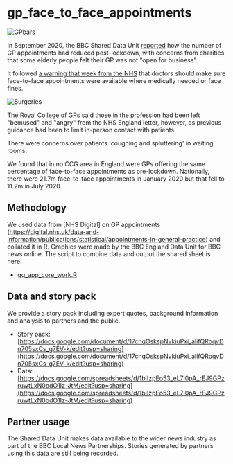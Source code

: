 # gp_face_to_face_appointments

![GPbars](https://user-images.githubusercontent.com/61186777/93495188-c09eb280-f905-11ea-8eec-272513157593.png)


In September 2020, the BBC Shared Data Unit [reported](https://www.bbc.co.uk/news/uk-england-54180359) how the number of GP appointments had reduced post-lockdown, with concerns from charities that some elderly people felt their GP was not "open for business".

It followed [a warning that week from the NHS](https://www.bbc.co.uk/news/health-54138915) that doctors should make sure face-to-face appointments were available where medically needed or face fines.

![Surgeries](https://user-images.githubusercontent.com/61186777/93494815-5b4ac180-f905-11ea-9716-4e8dd88690a8.png)

The Royal College of GPs said those in the profession had been left "bemused" and "angry" from the NHS England letter, however, as previous guidance had been to limit in-person contact with patients.

There were concerns over patients 'coughing and spluttering' in waiting rooms.

We found that in no CCG area in England were GPs offering the same percentage of face-to-face appointments as pre-lockdown. Nationally, there were 21.7m face-to-face appointments in January 2020 but that fell to 11.2m in July 2020.

## Methodology

We used data from [NHS Digital] on GP appointments (https://digital.nhs.uk/data-and-information/publications/statistical/appointments-in-general-practice) and collated it in R.
Graphics were made by the BBC England Data Unit for BBC news online.
The script to combine data and output the shared sheet is here:
* [gg_app_core_work.R](https://github.com/BBC-Data-Unit/gp_face_to_face_appointments/blob/master/gp_app_core_work.R)

## Data and story pack
We provide a story pack including expert quotes, background information and analysis to partners and the public.

* Story pack: [https://docs.google.com/document/d/17cnqOskspNvkiuPxi_alifQRoqvDn705sxCs_g7EV-k/edit?usp=sharing](https://docs.google.com/document/d/17cnqOskspNvkiuPxi_alifQRoqvDn705sxCs_g7EV-k/edit?usp=sharing)
* Data: [https://docs.google.com/spreadsheets/d/1bIIzpEo53_eL7i0pA_rEJ9GPzruwtLxN0bdO1Iz-JtM/edit?usp=sharing](https://docs.google.com/spreadsheets/d/1bIIzpEo53_eL7i0pA_rEJ9GPzruwtLxN0bdO1Iz-JtM/edit?usp=sharing)

## Partner usage
The Shared Data Unit makes data available to the wider news industry as part of the BBC Local News Partnerships. Stories generated by partners using this data are still being recorded.



